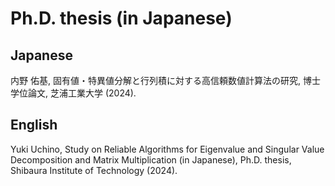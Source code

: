 # Ph.D. thesis (in Japanese)

## Japanese
内野 佑基, 固有値・特異値分解と行列積に対する高信頼数値計算法の研究, 博士学位論文, 芝浦工業大学 (2024).

## English
Yuki Uchino, Study on Reliable Algorithms for Eigenvalue and Singular Value Decomposition and Matrix Multiplication (in Japanese), Ph.D. thesis, Shibaura Institute of Technology (2024).
